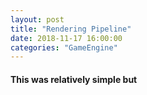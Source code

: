 ```yaml
---
layout: post
title: "Rendering Pipeline"
date: 2018-11-17 16:00:00
categories: "GameEngine"
---
```


#### This was relatively simple but
